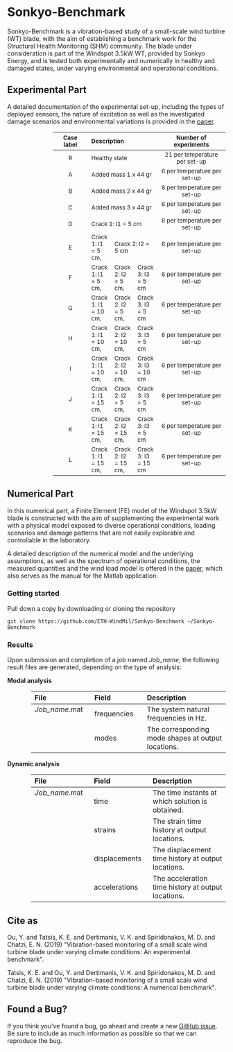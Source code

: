 # Sonkyo-Benchmark

Sonkyo-Benchmark is a vibration-based study of a small-scale wind turbine (WT) blade, with the aim of establishing a benchmark
work for the Structural Health Monitoring (SHM) community. The blade under consideration is part of the Windspot 3.5kW WT, provided by Sonkyo Energy, and is tested both experimentally and numerically in healthy and damaged states, under varying environmental and operational conditions.

## Experimental Part

A detailed documentation of the experimental set-up, including the types of deployed sensors, the nature of excitation as well as the investigated damage scenarios and environmental variations is provided in the [paper](https://github.com/ETH-WindMil/Sonkyo-Benchmark).

<div style="margin-left:105px;font-size:20px">
<table>
  <thead>
      <tr>
        <th align="center", width="90"> <sub> Case label </sub> </th>
        <th colspan=3, align="left", width="410"> <sub> Description </sub> </th>
        <th align="center", width="190"> <sub> Number of experiments </sub> </th>
      </tr>
  </thead>
  <body>
      <tr>
          <td height="2", align="center"> <sub> R </sub> </td>
          <td height="2", colspan=3> <sub> Healthy state </sub> </td>
          <td height="2", align="center"> <sub> 21 per temperature per set-up </sub> </td>
      </tr>
      <tr>
          <td align="center"> <sub> A </sub> </td>
          <td colspan=3> <sub> Added mass 1 x 44 gr </sub> </td>
          <td align="center"> <sub> 6 per temperature per set-up </sub> </td>
      </tr>
      <tr>
          <td align="center"> <sub> B </sub> </td>
          <td colspan=3> <sub> Added mass 2 x 44 gr </sub> </td>
          <td align="center"> <sub> 6 per temperature per set-up </sub> </td>
      </tr>
      <tr>
          <td align="center"> <sub> C </sub> </td>
          <td colspan=3> <sub> Added mass 3 x 44 gr </sub> </td>
          <td align="center"> <sub> 6 per temperature per set-up </sub> </td>
      </tr>
      <tr>
          <td align="center"> <sub> D </sub> </td>
          <td colspan=3> <sub> Crack 1: l1 = 5 cm </sub> </td>
          <td align="center"> <sub> 6 per temperature per set-up </sub> </td>
      </tr>
      <tr>
          <td align="center"> <sub> E </sub> </td>
          <td> <sub> Crack 1: l1 = 5 cm, </sub> </td> 
          <td colspan=2> <sub> Crack 2: l2 = 5 cm </sub> </td>
          <td align="center"> <sub> 6 per temperature per set-up </sub> </td>
      </tr>
      <tr>
          <td align="center"> <sub> F </sub> </td>
          <td> <sub> Crack 1: l1 = 5 cm, </sub> </td>
          <td> <sub> Crack 2: l2 = 5 cm, </sub> </td>
          <td> <sub> Crack 3: l3 = 5 cm </sub> </td>
          <td align="center"> <sub> 6 per temperature per set-up </sub> </td>
      </tr>
      <tr>
          <td align="center"> <sub> G </sub> </td>
          <td> <sub> Crack 1: l1 = 10 cm, </sub> </td>
          <td> <sub> Crack 2: l2 = 5 cm, </sub> </td>
          <td> <sub> Crack 3: l3 = 5 cm </sub> </td>
          <td align="center"> <sub> 6 per temperature per set-up </sub> </td>
      </tr>
      <tr>
          <td align="center"> <sub> H </sub> </td>
          <td> <sub> Crack 1: l1 = 10 cm, </sub> </td>
          <td> <sub> Crack 2: l2 = 10 cm, </sub> </td>
          <td> <sub> Crack 3: l3 = 5 cm </sub> </td>
          <td align="center"> <sub> 6 per temperature per set-up </sub> </td>
      </tr>
      <tr>
          <td align="center"> <sub> I </sub> </td>
          <td> <sub> Crack 1: l1 = 10 cm, </sub> </td>
          <td> <sub> Crack 2: l2 = 10 cm, </sub> </td>
          <td> <sub> Crack 3: l3 = 10 cm </sub> </td>
          <td align="center"> <sub> 6 per temperature per set-up </sub> </td>
      </tr>
      <tr>
          <td align="center"> <sub> J </sub> </td>
          <td> <sub> Crack 1: l1 = 15 cm, </sub> </td>
          <td> <sub> Crack 2: l2 = 5 cm, </sub> </td>
          <td> <sub> Crack 3: l3 = 5 cm </sub> </td>
          <td align="center"> <sub> 6 per temperature per set-up </sub> </td>
      </tr>
      <tr>
          <td align="center"> <sub> K </sub> </td>
          <td> <sub> Crack 1: l1 = 15 cm, </sub> </td>
          <td> <sub> Crack 2: l2 = 15 cm, </sub> </td>
          <td> <sub> Crack 3: l3 = 5 cm </sub> </td>
          <td align="center"> <sub> 6 per temperature per set-up </sub> </td>
      </tr>
      <tr>
          <td align="center"> <sub> L </sub> </td>
          <td> <sub> Crack 1: l1 = 15 cm, </sub> </td>
          <td> <sub> Crack 2: l2 = 15 cm, </sub> </td>
          <td> <sub> Crack 3: l3 = 15 cm </sub> </td>
          <td align="center"> <sub> 6 per temperature per set-up </sub> </td>
      </tr>
  </tbody>
</table>
</div>


## Numerical Part

In this numerical part, a Finite Element (FE) model of the Windspot 3.5kW blade is constructed with the aim of supplementing the experimental work with a physical model exposed to diverse operational conditions, loading scenarios and damage patterns that are not easily explorable and controllable in the laboratory.

A detailed description of the numerical model and the underlying assumptions, as well as the spectrum of operational conditions, the measured quantities and the wind load model is offered in the [paper](https://github.com/ETH-WindMil/Sonkyo-Benchmark), which also serves as the manual for the Matlab application.

### Getting started

Pull down a copy by downloading or cloning the repository

```
git clone https://github.com/ETH-WindMil/Sonkyo-Benchmark ~/Sonkyo-Benchmark
```

### Results

Upon submission and completion of a job named *Job_name*, the following result files are generated, depending on the type of analysis:

**Modal analysis**

<div style="margin-left:55px">
<table>
  <thead>
      <tr>
        <th align="left", width="160">File</th>
        <th align="left", width="160">Field</th>
        <th align="left", width="400">Description</th>
      </tr>
  </thead>
  <body>
      <tr>
          <td rowspan=2, valign="top"> <i>Job_name</i>.mat </td>
          <td> frequencies </td>
          <td> The system natural frequencies in Hz. </td>
      </tr>
      <tr>
          <td> modes </td>
          <td> The corresponding mode shapes at output locations. </td>
      </tr>
  </tbody>
</table>
</div>

**Dynamic analysis**

<div style="margin-left:55px">
<table>
  <thead>
      <tr>
        <th align="left", width="160">File</th>
        <th align="left", width="160">Field</th>
        <th align="left", width="400">Description</th>
      </tr>
  </thead>
  <body>
      <tr>
          <td rowspan=4, valign="top"> <i>Job_name</i>.mat </td>
          <td> time </td>
          <td> The time instants at which solution is obtained. </td>
      </tr>
      <tr>
          <td> strains </td>
          <td> The strain time history at output locations. </td>
      </tr>
      <tr>
          <td> displacements </td>
          <td> The displacement time history at output locations. </td>
      </tr>
      <tr>
          <td> accelerations </td>
          <td> The acceleration time history at output locations. </td>
      </tr>
  </tbody>
</table>
</div>


## Cite as

Ou, Y. and Tatsis, K. E. and Dertimanis, V. K. and Spiridonakos, M. D. and Chatzi, E. N. (2019) "Vibration-based monitoring of a small scale wind turbine blade under varying climate conditions: An experimental benchmark".

Tatsis, K. E. and Ou, Y. and Dertimanis, V. K. and Spiridonakos, M. D. and Chatzi, E. N. (2019) "Vibration-based monitoring of a small scale wind turbine blade under varying climate conditions: A numerical benchmark".

## Found a Bug?

If you think you've found a bug, go ahead and create a new [GitHub issue](https://help.github.com/en/articles/creating-an-issue). Be sure to include as much information as possible so that we can reproduce the bug.
